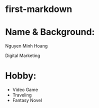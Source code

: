 # first-markdown

# Name & Background:
<p>Nguyen Minh Hoang</p>
<p>Digital Marketing </p>

# Hobby:

<ul>
<li>Video Game </li>
<li>Traveling</li>
<li>Fantasy Novel</li>
</ul>
